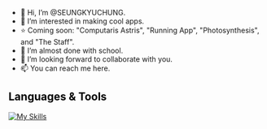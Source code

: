 - 👋 Hi, I’m @SEUNGKYUCHUNG.
- 👀 I’m interested in making cool apps.
- ⭐ Coming soon: "Computaris Astris", "Running App", "Photosynthesis", and "The Staff". 
- 🌱 I’m almost done with school. 
- 💞️ I’m looking forward to collaborate with you. 
- 📫 You can reach me here.
## <span style="color: black;" onmouseover="this.style.color='blue'" onmouseout="this.style.color='black'">Languages & Tools</span>

[![My Skills](https://skillicons.dev/icons?i=cpp,cs,python,java,azure,mysql,sqlite,docker,dotnet,visualstudio)](https://skillicons.dev)

